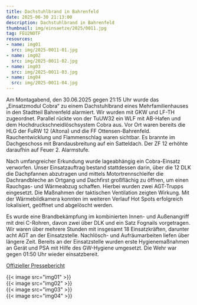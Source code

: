 ```yaml
---
title: Dachstuhlbrand in Bahrenfeld 
date: 2025-06-30 21:13:00
description: Dachstuhlbrand in Bahrenfeld
thumbnail: img/einsaetze/2025/0011.jpg
tag: FEU2NOTF
resources:
- name: img01
  src: img/2025-0011-01.jpg
- name: img02
  src: img/2025-0011-02.jpg
- name: img03
  src: img/2025-0011-03.jpg
- name: img04
  src: img/2025-0011-04.jpg
---
```

Am Montagabend, den 30.06.2025 gegen 21:15 Uhr wurde das „Einsatzmodul Cobra“ zu einem Dachstuhlbrand eines Mehrfamilienhauses in den Stadtteil Bahrenfeld alarmiert.
Wir wurden mit GKW und LF-TH zugeordnet.
Parallel rückte von der TuUW32 ein WLF mit AB-Hafen und dem Hochdruckschneidlöschsystem Cobra aus.
Vor Ort waren bereits die HLG der FuRW 12 (Altona) und die FF Ottensen-Bahrenfeld.
Rauchentwicklung und Flammenschlag waren sichtbar.
Es brannte im Dachgeschoss mit Brandausbreitung auf ein Satteldach.
Der ZF 12 erhöhte daraufhin auf Feuer 2. Alarmstufe.

Nach umfangreicher Erkundung wurde lageabhängig ein Cobra-Einsatz verworfen.
Unser Einsatzauftrag bestand stattdessen darin, über die 12 DLK die Dachpfannen abzutragen und mittels Motortrennschleifer die Dachrandbleche an Ortgang und Dachfirst großflächig zu öffnen, um einen Rauchgas- und Wärmeabzug schaffen.
Hierbei wurden zwei AGT-Trupps eingesetzt.
Die Maßnahmen der taktischen Ventilation zeigten Wirkung.
Mit der Wärmebildkamera konnten im weiteren Verlauf Hot Spots erfolgreich lokalisiert, geöffnet und abgelöscht werden.

Es wurde eine Brandbekämpfung im kombinierten Innen- und Außenangriff mit drei C-Rohren, davon zwei über DLK und ein Satz Fognails vorgetragen.
Wir waren über mehrere Stunden mit insgesamt 18 Einsatzkräften, darunter acht AGT an der Einsatzstelle.
Nachlösch- und Aufräumarbeiten liefen über längere Zeit.
Bereits an der Einsatzstelle wurden erste Hygienemaßnahmen an Gerät und PSA mit Hilfe des GW-Hygiene umgesetzt.
Die Wehr war gegen 01:50 Uhr wieder einsatzbereit. 

[Offizieller Pressebericht](https://www.presseportal.de/blaulicht/pm/82522/6066746)



{{< image src="img01" >}}  
{{< image src="img02" >}}  
{{< image src="img03" >}}  
{{< image src="img04" >}}  
